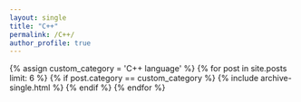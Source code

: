 ```yaml
---
layout: single
title: "C++"
permalink: /C++/
author_profile: true
---
```


{% assign custom_category = 'C++ language' %}
{% for post in site.posts limit: 6 %}
  {% if post.category == custom_category %}
    {% include archive-single.html %}
  {% endif %}
{% endfor %}